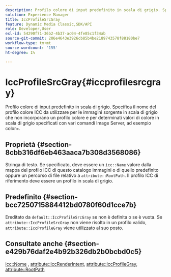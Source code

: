 ```yaml
---
description: Profilo colore di input predefinito in scala di grigio. Specifica il nome del profilo colore ICC da utilizzare per le immagini sorgente in scala di grigio che non incorporano un profilo colore e per determinati valori di colore in scala di grigio specificati con vari comandi Image Server, ad esempio color=.
solution: Experience Manager
title: IccProfileSrcGray
feature: Dynamic Media Classic,SDK/API
role: Developer,User
exl-id: 54290f71-36b2-4b37-ac04-4fe85c1f34ab
source-git-commit: 206e4643e3926cb85b4be2189743578f88180be7
workflow-type: tm+mt
source-wordcount: '155'
ht-degree: 1%

---
```


# IccProfileSrcGray{#iccprofilesrcgray}

Profilo colore di input predefinito in scala di grigio. Specifica il nome del profilo colore ICC da utilizzare per le immagini sorgente in scala di grigio che non incorporano un profilo colore e per determinati valori di colore in scala di grigio specificati con vari comandi Image Server, ad esempio color=.

## Proprietà {#section-8cbb316df6eb463aaca7b308d3568086}

Stringa di testo. Se specificato, deve essere un `icc::Name` valore dalla mappa del profilo ICC di questo catalogo immagini o di quello predefinito oppure un percorso di file relativo a `attribute::RootPath`. Il profilo ICC di riferimento deve essere un profilo in scala di grigio.

## Predefinito {#section-bcc7250715884412bd0780f60d1cce7b}

Ereditato da `default::IccProfileSrcGray` se non è definita o se è vuota. Se `attribute::IccProfileSrcGray` non viene risolto in un profilo valido, `attribute::IccProfileGray` viene utilizzato al suo posto.

## Consultate anche {#section-e429b76daf2e4b92b326db2b0bcbd0c5}

[icc::Nome](../../../../../is-api/image-catalog/image-serving-api-ref/c-image-catalog-reference/c-icc-profile-map-reference/r-name-icc.md#reference-9e7d3c8e35434981a3dfac66b8946cbe) , [attribute::IccRenderIntent](../../../../../is-api/image-catalog/image-serving-api-ref/c-image-catalog-reference/c-attributes-reference/r-iccrenderintent.md#reference-012f207f28bd4406a5368d23ed95a51f), [attribute::IccProfileGray](../../../../../is-api/image-catalog/image-serving-api-ref/c-image-catalog-reference/c-attributes-reference/r-iccprofilegray.md#reference-13822a1596e440eea0492e86d88dad35), [attribute::RootPath](../../../../../is-api/image-catalog/image-serving-api-ref/c-image-catalog-reference/c-attributes-reference/r-rootpath.md#reference-17d57e5967be403b8408fa7214017494)
